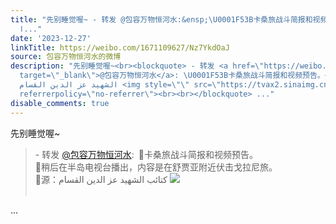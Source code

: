 ```yaml
---
title: "先别睡觉喔~ - 转发 @包容万物恒河水:&ensp;\U0001F53B卡桑旅战斗简报和视频预告。\U0001F53B稍后在半岛电视台播出，内容是在舒贾亚附近伏击戈拉尼旅。\U0001F53B源：كتائب
  ا..."
date: '2023-12-27'
linkTitle: https://weibo.com/1671109627/Nz7YkdOaJ
source: 包容万物恒河水的微博
description: "先别睡觉喔~<br><blockquote> - 转发 <a href=\"https://weibo.com/1671109627\"
  target=\"_blank\">@包容万物恒河水</a>: \U0001F53B卡桑旅战斗简报和视频预告。<br>\U0001F53B稍后在半岛电视台播出，内容是在舒贾亚附近伏击戈拉尼旅。<br>\U0001F53B源：كتائب
  الشهيد عز الدين القسام <img style=\"\" src=\"https://tvax2.sinaimg.cn/large/639b1bfbly1hl8tilmaznj20bs0w6ans.jpg\"
  referrerpolicy=\"no-referrer\"><br><br></blockquote> ..."
disable_comments: true
---
```

先别睡觉喔~<br><blockquote> - 转发 <a href="https://weibo.com/1671109627" target="_blank">@包容万物恒河水</a>: 🔻卡桑旅战斗简报和视频预告。<br>🔻稍后在半岛电视台播出，内容是在舒贾亚附近伏击戈拉尼旅。<br>🔻源：كتائب الشهيد عز الدين القسام <img style="" src="https://tvax2.sinaimg.cn/large/639b1bfbly1hl8tilmaznj20bs0w6ans.jpg" referrerpolicy="no-referrer"><br><br></blockquote> ...